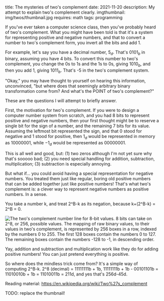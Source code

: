 title: The mysteries of two's complement
date: 2021-11-20
description: My attempt to explain two's complement clearly.
imgthumbnail: img/twos/thumbnail.jpg
requires: math
tags: programming

If you've ever taken a computer science class, then you've probably heard of two's complement. What you might have been told is that it's a system for representing positive and negative numbers, and that to convert a number to two's complement form, you invert all the bits and add 1.

For example, let's say you have a decimal number, $`5_d`$. That's $`0101_b`$ in binary, assuming you have 4 bits. To convert this number to two's complement, you change the 0s to 1s and the 1s to 0s, giving $`1010_b`$, and then you add 1, giving $`1011_b`$. That's -5 in the two's complement system.

"Okay," you may have thought to yourself on hearing this information, unconvinced, "but where does that seemingly arbitrary binary transformation come from? And what's the POINT of two's complement?"

These are the questions I will attempt to briefly answer.

First, the motivation for two's complement. If you were to design a computer number system from scratch, and you had 8 bits to represent positive and negative numbers, then your first thought might be to reserve a single bit for the sign of a number, and the remaining 7 bits for its value. Assuming the leftmost bit represented the sign, and that 0 stood for negative and 1 stood for positive, then $`1_d`$ would be represented in memory as 10000001, while $`-1_d`$ would be represented as 00000001.

This is all well and good, but: (1) two zeros although I'm not yet sure why that's sooooo bad; (2) you need special handling for addition, subtraction, multiplication; (3) subtraction is especially annoying.

But what if... you could avoid having a special representation for negative numbers. You treated them just like regular, boring old positive numbers that can be added together just like positive numbers! That's what two's complement is: a clever way to represent negative numbers as positive numbers. In a sense.

You take a number k, and treat 2^B-k as its negation, because k+(2^B-k) = 2^B = 0.

<img src="{{ url_for('static', filename='img/twos/twos-complement-map.png') }}"
     alt="The two's complement number line for 8-bit values. 8 bits can take on 2^8, or 256, possible values. The mapping of raw binary values, to their values in two's complement, is represented by 256 boxes in a row, indexed by the numbers 0 to 255. The first 128 boxes contain the numbers 0 to 127. The remaining boxes contain the numbers -128 to -1, in descending order."
     class="centered">

Yay, addition and subtraction and multiplication work like they do for adding positive numbers! You can just pretend everything is positive.

So where does the mindless trick come from? It's a simple way of computing 2^B-k. 2^8 (decimal) = 11111111b + 1b, 11111111b + 1b - 00101101b = 11010010b + 1b = 11010011b = 211d, and yes that's 256d-45d.

Reading material: <https://en.wikipedia.org/wiki/Two%27s_complement>

TODO: replace the thumbnail!
